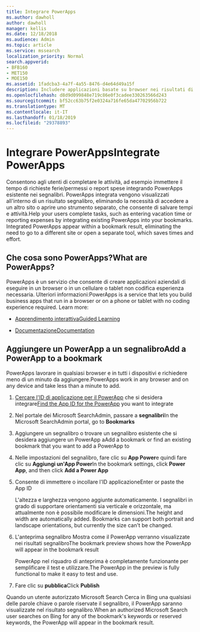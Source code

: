 ```yaml
---
title: Integrare PowerApps
ms.author: dawholl
author: dawholl
manager: kellis
ms.date: 12/18/2018
ms.audience: Admin
ms.topic: article
ms.service: mssearch
localization_priority: Normal
search.appverid:
- BFB160
- MET150
- MOE150
ms.assetid: 1fadcba3-4a7f-4a55-8476-d4e64d49a15f
description: Includere applicazioni basate su browser nei risultati di segnalibri per Microsoft Search
ms.openlocfilehash: d8d9d099848e719c86e0f3cadee330263566d243
ms.sourcegitcommit: bf52cc63b75f2e0324a716fe65da47702956b722
ms.translationtype: MT
ms.contentlocale: it-IT
ms.lasthandoff: 01/18/2019
ms.locfileid: "29378893"
---
```

# <a name="integrate-powerapps"></a><span data-ttu-id="1e0c6-103">Integrare PowerApps</span><span class="sxs-lookup"><span data-stu-id="1e0c6-103">Integrate PowerApps</span></span>

<span data-ttu-id="1e0c6-p101">Consentono agli utenti di completare le attività, ad esempio immettere il tempo di richieste ferie/permessi o report spese integrando PowerApps esistente nei segnalibri. PowerApps integrata vengono visualizzati all'interno di un risultato segnalibro, eliminando la necessità di accedere a un altro sito o aprire uno strumento separato, che consente di salvare tempi e attività.</span><span class="sxs-lookup"><span data-stu-id="1e0c6-p101">Help your users complete tasks, such as entering vacation time or reporting expenses by integrating existing PowerApps into your bookmarks. Integrated PowerApps appear within a bookmark result, eliminating the need to go to a different site or open a separate tool, which saves times and effort.</span></span>
  
## <a name="what-are-powerapps"></a><span data-ttu-id="1e0c6-106">Che cosa sono PowerApps?</span><span class="sxs-lookup"><span data-stu-id="1e0c6-106">What are PowerApps?</span></span>

<span data-ttu-id="1e0c6-p102">PowerApps è un servizio che consente di creare applicazioni aziendali di eseguire in un browser o in un cellulare o tablet non codifica esperienza necessaria. Ulteriori informazioni:</span><span class="sxs-lookup"><span data-stu-id="1e0c6-p102">PowerApps is a service that lets you build business apps that run in a browser or on a phone or tablet with no coding experience required. Learn more:</span></span>
  
- [<span data-ttu-id="1e0c6-109">Apprendimento interattiva</span><span class="sxs-lookup"><span data-stu-id="1e0c6-109">Guided Learning</span></span>](https://docs.microsoft.com/en-us/learn/browse/?products=powerapps)
    
- [<span data-ttu-id="1e0c6-110">Documentazione</span><span class="sxs-lookup"><span data-stu-id="1e0c6-110">Documentation</span></span>](https://docs.microsoft.com/en-us/powerapps/)
    
## <a name="add-a-powerapp-to-a-bookmark"></a><span data-ttu-id="1e0c6-111">Aggiungere un PowerApp a un segnalibro</span><span class="sxs-lookup"><span data-stu-id="1e0c6-111">Add a PowerApp to a bookmark</span></span>

<span data-ttu-id="1e0c6-112">PowerApps lavorare in qualsiasi browser e in tutti i dispositivi e richiedere meno di un minuto da aggiungere.</span><span class="sxs-lookup"><span data-stu-id="1e0c6-112">PowerApps work in any browser and on any device and take less than a minute to add.</span></span>
  
1. <span data-ttu-id="1e0c6-113">[Cercare l'ID di applicazione per il PowerApp](https://docs.microsoft.com/en-us/powerapps/maker/canvas-apps/get-sessionid#get-an-app-id) che si desidera integrare</span><span class="sxs-lookup"><span data-stu-id="1e0c6-113">[Find the App ID for the PowerApp](https://docs.microsoft.com/en-us/powerapps/maker/canvas-apps/get-sessionid#get-an-app-id) you want to integrate</span></span> 
    
2. <span data-ttu-id="1e0c6-114">Nel portale dei Microsoft SearchAdmin, passare a **segnalibri**</span><span class="sxs-lookup"><span data-stu-id="1e0c6-114">In the Microsoft SearchAdmin portal, go to **Bookmarks**</span></span>
    
3. <span data-ttu-id="1e0c6-115">Aggiungere un segnalibro o trovare un segnalibro esistente che si desidera aggiungere un PowerApp a</span><span class="sxs-lookup"><span data-stu-id="1e0c6-115">Add a bookmark or find an existing bookmark that you want to add a PowerApp to</span></span>
    
4. <span data-ttu-id="1e0c6-116">Nelle impostazioni del segnalibro, fare clic su **App Power**e quindi fare clic su **Aggiungi un'App Power**</span><span class="sxs-lookup"><span data-stu-id="1e0c6-116">In the bookmark settings, click **Power App**, and then click **Add a Power App**</span></span>
    
5. <span data-ttu-id="1e0c6-117">Consente di immettere o incollare l'ID applicazione</span><span class="sxs-lookup"><span data-stu-id="1e0c6-117">Enter or paste the App ID</span></span>
    
    <span data-ttu-id="1e0c6-p103">L'altezza e larghezza vengono aggiunte automaticamente. I segnalibri in grado di supportare orientamenti sia verticale e orizzontale, ma attualmente non è possibile modificare le dimensioni.</span><span class="sxs-lookup"><span data-stu-id="1e0c6-p103">The height and width are automatically added. Bookmarks can support both portrait and landscape orientations, but currently the size can't be changed.</span></span>
    
6. <span data-ttu-id="1e0c6-120">L'anteprima segnalibro Mostra come il PowerApp verranno visualizzate nei risultati segnalibro</span><span class="sxs-lookup"><span data-stu-id="1e0c6-120">The bookmark preview shows how the PowerApp will appear in the bookmark result</span></span>
    
    <span data-ttu-id="1e0c6-121">PowerApp nel riquadro di anteprima è completamente funzionante per semplificare il test e utilizzare.</span><span class="sxs-lookup"><span data-stu-id="1e0c6-121">The PowerApp in the preview is fully functional to make it easy to test and use.</span></span>
    
7. <span data-ttu-id="1e0c6-122">Fare clic su **pubblica**</span><span class="sxs-lookup"><span data-stu-id="1e0c6-122">Click **Publish**</span></span>
    
<span data-ttu-id="1e0c6-123">Quando un utente autorizzato Microsoft Search Cerca in Bing una qualsiasi delle parole chiave o parole riservate il segnalibro, il PowerApp saranno visualizzate nel risultato segnalibro.</span><span class="sxs-lookup"><span data-stu-id="1e0c6-123">When an authorized Microsoft Search user searches on Bing for any of the bookmark's keywords or reserved keywords, the PowerApp will appear in the bookmark result.</span></span>

  

